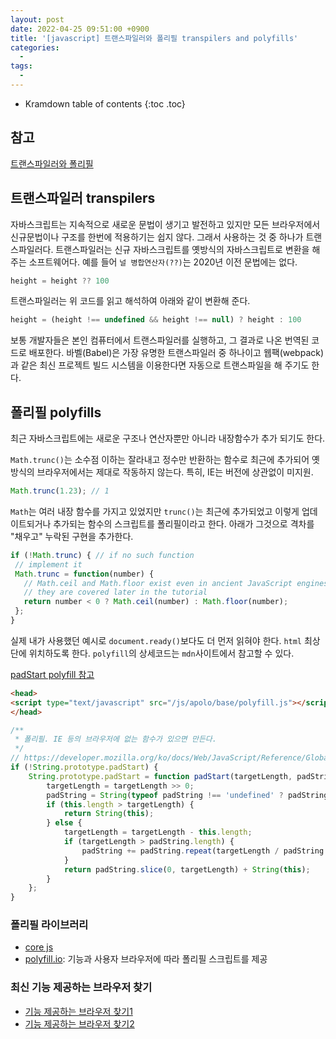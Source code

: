 ```yaml
---
layout: post
date: 2022-04-25 09:51:00 +0900
title: '[javascript] 트랜스파일러와 폴리필 transpilers and polyfills'
categories:
  -
tags:
  -
---
```


* Kramdown table of contents
{:toc .toc}

## 참고

[트랜스파일러와 폴리필](https://javascript.info/polyfills)


## 트랜스파일러 transpilers

자바스크립트는 지속적으로 새로운 문법이 생기고 발전하고 있지만 모든 브라우저에서 신규문법이나 구조를 한번에 적용하기는 쉽지 않다.
그래서 사용하는 것 중 하나가 트랜스파일러다.
트랜스파일러는 신규 자바스크립트를 옛방식의 자바스크립트로 변환을 해 주는 소프트웨어다.
예를 들어 `널 병합연산자(??)`는 2020년 이전 문법에는 없다.

```js
height = height ?? 100
```

트랜스파일러는 위 코드를 읽고 해석하여 아래와 같이 변환해 준다.

```js
height = (height !== undefined && height !== null) ? height : 100
```

보통 개발자들은 본인 컴퓨터에서 트랜스파일러를 실행하고, 그 결과로 나온 번역된 코드로 배포한다.
바벨(Babel)은 가장 유명한 트랜스파일러 중 하나이고 웹팩(webpack)과 같은 최신 프로젝트 빌드 시스템을 이용한다면 자동으로 트랜스파일을 해 주기도 한다.   


## 폴리필 polyfills

최근 자바스크립트에는 새로운 구조나 연산자뿐만 아니라 내장함수가 추가 되기도 한다.

`Math.trunc()`는 소수점 이하는 잘라내고 정수만 반환하는 함수로 최근에 추가되어 옛방식의 브라우저에서는 제대로 작동하지 않는다. 특히, IE는 버전에 상관없이 미지원.

```js
Math.trunc(1.23); // 1
```

 `Math`는 여러 내장 함수를 가지고 있었지만 `trunc()`는 최근에 추가되었고 이렇게 업데이트되거나 추가되는 함수의 스크립트를 폴리필이라고 한다. 아래가 그것으로 격차를 "채우고" 누락된 구현을 추가한다.

 ```js
 if (!Math.trunc) { // if no such function
  // implement it
  Math.trunc = function(number) {
    // Math.ceil and Math.floor exist even in ancient JavaScript engines
    // they are covered later in the tutorial
    return number < 0 ? Math.ceil(number) : Math.floor(number);
  };
}
```

실제 내가 사용했던 예시로 `document.ready()`보다도 더 먼저 읽혀야 한다. `html` 최상단에 위치하도록 한다. `polyfill`의 상세코드는 `mdn`사이트에서 참고할 수 있다.

[padStart polyfill 참고](https://developer.mozilla.org/ko/docs/Web/JavaScript/Reference/Global_Objects/String/padStart)

```html
<head>
<script type="text/javascript" src="/js/apolo/base/polyfill.js"></script>
</head>
```

```js
/**
 * 폴리필. IE 등의 브라우저에 없는 함수가 있으면 만든다.
 */
// https://developer.mozilla.org/ko/docs/Web/JavaScript/Reference/Global_Objects/String/padStart
if (!String.prototype.padStart) {
    String.prototype.padStart = function padStart(targetLength, padString) {
        targetLength = targetLength >> 0;
        padString = String(typeof padString !== 'undefined' ? padString : ' ');
        if (this.length > targetLength) {
            return String(this);
        } else {
            targetLength = targetLength - this.length;
            if (targetLength > padString.length) {
                padString += padString.repeat(targetLength / padString.length);
            }
            return padString.slice(0, targetLength) + String(this);
        }
    };
}
```

### 폴리필 라이브러리

- [core js](https://github.com/zloirock/core-js)  
- [polyfill.io](https://polyfill.io/v3/): 기능과 사용자 브라우저에 따라 폴리필 스크립트를 제공



### 최신 기능 제공하는 브라우저 찾기

- [기능 제공하는 브라우저 찾기1](https://kangax.github.io/compat-table/es6/)  
- [기능 제공하는 브라우저 찾기2](https://caniuse.com/)
